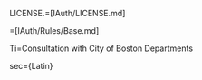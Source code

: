 LICENSE.=[IAuth/LICENSE.md]

=[IAuth/Rules/Base.md]

Ti=Consultation with City of Boston Departments

sec={Latin}
